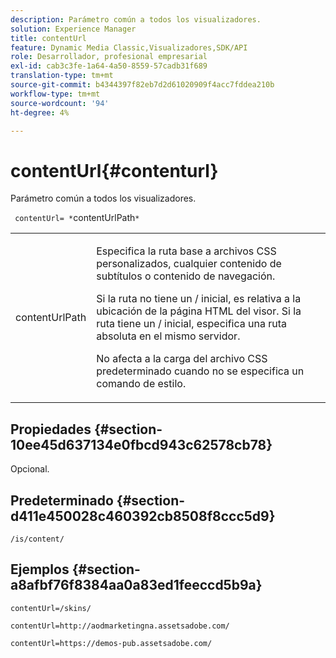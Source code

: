 ```yaml
---
description: Parámetro común a todos los visualizadores.
solution: Experience Manager
title: contentUrl
feature: Dynamic Media Classic,Visualizadores,SDK/API
role: Desarrollador, profesional empresarial
exl-id: cab3c3fe-1a64-4a50-8559-57cadb31f689
translation-type: tm+mt
source-git-commit: b4344397f82eb7d2d61020909f4acc7fddea210b
workflow-type: tm+mt
source-wordcount: '94'
ht-degree: 4%

---
```


# contentUrl{#contenturl}

Parámetro común a todos los visualizadores.

` contentUrl= *`contentUrlPath`*`

<table id="table_9B98C97485DD4DEB8A6ECBCE8DF6B886"> 
 <tbody> 
  <tr> 
   <td colname="col1"> <p> <span class="codeph"> <span class="varname"> contentUrlPath</span> </span> </p> </td> 
   <td colname="col2"> <p>Especifica la ruta base a archivos CSS personalizados, cualquier contenido de subtítulos o contenido de navegación. </p> <p>Si la ruta no tiene un <span class="filepath"> /</span> inicial, es relativa a la ubicación de la página HTML del visor. Si la ruta tiene un <span class="filepath"> /</span> inicial, especifica una ruta absoluta en el mismo servidor. </p> <p> No afecta a la carga del archivo CSS predeterminado cuando no se especifica un comando de estilo. </p> </td> 
  </tr> 
 </tbody> 
</table>

## Propiedades {#section-10ee45d637134e0fbcd943c62578cb78}

Opcional.

## Predeterminado {#section-d411e450028c460392cb8508f8ccc5d9}

`/is/content/`

## Ejemplos {#section-a8afbf76f8384aa0a83ed1feeccd5b9a}

```
contentUrl=/skins/
```

```
contentUrl=http://aodmarketingna.assetsadobe.com/
```

```
contentUrl=https://demos-pub.assetsadobe.com/
```
